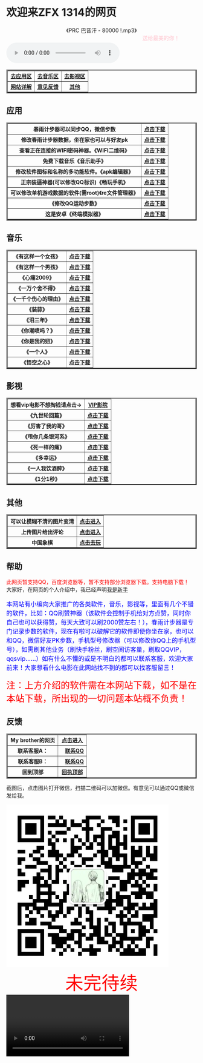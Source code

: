 






<!--
<html>  
<body>  
    <canvas id="can" width="400" height="400" style="background: Black"></canvas>  
    <script>  
        var sn = [ 42, 41 ], dz = 43, fx = 1, n, ctx = document.getElementById("can").getContext("2d");  
        function draw(t, c) {  
            ctx.fillStyle = c;  
            ctx.fillRect(t % 20 * 20 + 1, ~~(t / 20) * 20 + 1, 18, 18);  
        }  
        document.onkeydown = function(e) {  
            fx = sn[1] - sn[0] == (n = [ -1, -20, 1, 20 ][(e || event).keyCode - 37] || fx) ? fx : n  
        };  
        !function() {  
            sn.unshift(n = sn[0] + fx);  
            if (sn.indexOf(n, 1) > 0 || n<0||n>399 || fx == 1 && n % 20 == 0 || fx == -1 && n % 20 == 19)  
                return alert("游戏结束");  
            draw(n, "Lime");  
            if (n == dz) {  
                while (sn.indexOf(dz = ~~(Math.random() * 400)) >= 0);  
                draw(dz, "Yellow");  
            } else  
                draw(sn.pop(), "Black");  
                setTimeout(arguments.callee, 130);  
        }();  
    </script>  
</body>  
</html>
-->


<h1>欢迎来ZFX 1314的网页</h1>
<!--
<body bgcolor="pink"></body>
-->
<body background="img/jpg/qidong.jpg">
<!--<center>
<table border="3">
<tr>
<th><font color="red" size="4">查看表白墙内容时，数字框的密码为"5"</font></th>
</tr><tr>
<th><a href="https://biaodan.info/q/77wqvi">打开表白墙</a>
</th>
</tr><tr>
<th>
<a href="https://biaodan.info/web/formview/5b46317a75a03c5795b6c09a">我要表白</a>
</th></tr>
</table>
</center>
-->

<center>《PRC 巴音汗 - 80000 !.mp3》<marquee><font color="pink">送给最美的你！</font></marquee></center>
<div class="post-preview">
<audio controls="controls" bgcolor="pink" height="100" width="100">  <source src="img/music/PRC 巴音汗 - 80000 !.mp3" type="audio/mp3"></audio>



<center>
<table border="3" >
<tr>
<th><a href="#C1">去应用区
</a></th>
<th><a href="#C2">去音乐区</a></th>
<th><a href="#C3">去影视区</a></th>
</tr>
<tr>
<th><a href="#C4">网站详解</a></th>
<th><a href="#C5">意见反馈</a></th>
<th><a href="#C6">其他</a></th>
</tr>
</table>
</center>  

<a name="C1"><h2>应用</h2></a>
<center>
<table border="3" >
<tr>
<th>春雨计步器可以同步QQ，微信步数</th>
<th><a href="img/春雨计步器_2.3.0.apk">点击下载</a></th>
</tr>
<tr>
<th>修改春雨计步器数据，坐在家也可以与好友pk</th>
<th><a href="img/春雨步数修改器_1.0.apk">点击下载</a></th>
</tr>
<tr>
<th>查看正在连接的WIFI密码神器。《WIFI二维码》</th>
<th><a href="img/com.eoe.wifishare.apk">点击下载</a></th>
</tr>
<tr>
<th>免费下载音乐《音乐助手》</th>
<th><a href="img/音乐助手_1.2.5.3.apk">点击下载</a></th>
</tr>
<!--
<tr>
<th>QQ刷赞神奇（免费）</th>
<th><a href="img/名片点点_1.4.6.apk">点击下载</a></th>
</tr>
	-->
<tr>
<th>修改软件图标和名称的多功能软件。《apk编辑器》</th>
<th><a href="img/apk_editor_pro.apk">点击下载</a></th>
</tr>
<!--
<tr>
<th>手机root权限安装包:</th>
<th></th>
</tr>
<tr>
<th>《360超级root》</th>
<th><a href="img/com.qihoo.permmgr_8.0.1.1_liqucn.com.apk"><BODY><form onMouseOver="change('#000000')" onMouseOut="change('#0000FF')">
<input type="button" name="Button" class="thisclass" value="点击下载" onMouseOver="this.style.color='Select:'" onMouseOut="this.style.color='#FFFF00'" onMouseDown="this.style.color='#0000FF'" style="color:#FF1493; font-family:宋体; font-weight:bold; font-size:12px;" onClick="jumpto2">
</form></BODY></a></th>
</tr>
<tr>
<th>《king root》</th>
<th><a href="img/KingRoot-一键权限获取，授权管理.apk"><BODY><form onMouseOver="change('#000000')" onMouseOut="change('#0000FF')">
<input type="button" name="Button" class="thisclass" value="点击下载" onMouseOver="this.style.color='Select:'" onMouseOut="this.style.color='#FFFF00'" onMouseDown="this.style.color='#0000FF'" style="color:#FF1493; font-family:宋体; font-weight:bold; font-size:12px;" onClick="jumpto2">
</form></BODY></a></th>
</tr>
<tr>
<th>《root工具箱》</th>
<th><a href="img/RootEssentials_downcc.apk"><BODY><form onMouseOver="change('#000000')" onMouseOut="change('#0000FF')">
<input type="button" name="Button" class="thisclass" value="点击下载" onMouseOver="this.style.color='Select:'" onMouseOut="this.style.color='#FFFF00'" onMouseDown="this.style.color='#0000FF'" style="color:#FF1493; font-family:宋体; font-weight:bold; font-size:12px;" onClick="jumpto2">
</form></BODY></a></th>
</tr>
-->
<tr>
<th>正宗装逼神器(可以修改QQ标识)《畅玩手机》</th>
<th><a href="img/1788510.apk">点击下载</a></th>
</tr>

<tr>
<th>可以修改单机游戏数据的软件(需root)《re文件管理器》</th>
<th><a href="img/RE管理器 rootexplorer.apk">点击下载</a></th>
</tr>

<tr>
<th>《修改QQ运动步数》</th>
<th><a href="img/3f09c387bd23b1f609136ca0a5271862-152055-o_1bpiltb391fs0soe1fco4hn1s7sq-uid-1065.apk">点击下载</a></th>
</tr>
<!--
<tr>
<th>《极简炫酷密码锁》</th>
<th><a href="img/com.tpad.change.unlock.ji1jian1xuan4ku4op.apk"><BODY><form onMouseOver="change('#000000')" onMouseOut="change('#0000FF')">
<input type="button" name="Button" class="thisclass" value="点击下载" onMouseOver="this.style.color='Select:'" onMouseOut="this.style.color='#FFFF00'" onMouseDown="this.style.color='#0000FF'" style="color:#FF1493; font-family:宋体; font-weight:bold; font-size:12px;" onClick="jumpto2">
</form></BODY></a></th>
</tr>-->
<tr>
<th>这是安卓《终端模拟器》</th>
<th><a href="img/com.termux.apk" download="com.termux.apk">点击下载</a></th>
</tr>
	

</table>
</center>

<a name="C2"><h2>音乐</h2></a>
<html><body>
<table border="3" >
<tr>
<th>《有这样一个女孩》</th>
<th><a href="img/music/徐子洋、杨浩宇 - 有这样一个女孩.mp3" download="徐子洋、杨浩宇 - 有这样一个女孩.mp3">点击下载</a></th>


</tr>
	
<tr>
<th>《有这样一个男孩》</th>
<th><a href="img/music/网络歌手 - 有这样一个男孩 (张会玩).mp3" download="网络歌手 - 有这样一个男孩 (张会玩).mp3">点击下载</a></th>


</tr>
	
<tr>
<th>《心痛2009》</th>
<th><a href="img/music/群星 - 心痛2009.mp3" download="群星 - 心痛2009.mp3">点击下载</a></th>

</tr>

<tr>
<th>《一万个舍不得》</th>
<th><a href="img/music/庄心妍、祁隆 - 一万个舍不得(1).mp3" download="庄心妍、祁隆 - 一万个舍不得(1).mp3">点击下载</a></th>


</tr>

<tr>
<th>《一千个伤心的理由》</th>
<th><a href="img/music/张学友 - 一千个伤心的理由.mp3" download="张学友 - 一千个伤心的理由.mp3">点击下载</a></th>


</tr>

<tr>
<th>《装蒜》</th>
<th><a href="img/music/蒋蒋 - 装蒜.mp3" download="蒋蒋 - 装蒜.mp3">点击下载</a></th>

</tr>

<tr>
<th>《泪三年》</th>
<th><a href="img/music/Mc阿哲 - 泪三年.mp3" download="Mc阿哲 - 泪三年.mp3">点击下载</a></th>

</tr>

<tr>
<th>《你潮喷吗？》</th>
<th><a href="img/music/马天乐 - 你潮喷吗.MP3" download="马天乐 - 你潮喷吗.MP3">点击下载</a></th>

</tr>

<tr>
<th>《你是我的妞》</th>
<th><a href="img/music/老猫 - 你是我的妞.mp3" download="老猫 - 你是我的妞.mp3">点击下载</a></th>

</tr>

<tr>
<th>《一个人》</th>
<th><a href="img/music/吴靖怡 - 一个人.MP3" download="吴靖怡 - 一个人.MP3">点击下载</a></th>

</tr>

<tr>
<th>《悟空之心》</th>
<th><a href="img/music/MC七星 - 悟空之心 [mqms].mp3" download="MC七星 - 悟空之心 .mp3">点击下载</a></th>

</tr>
</table></body></html>



<a name="C3"><h2>影视</h2></a>
<table border="3" >
<tr>
<th>想看vip电影不想掏钱请点击→</th>
<th><a href="https://zfx521wjy.github.io/521" alt="点击跳转">VIP影院</a></th>
</tr>
<tr>
<th>《九世轮回篇》</th>
<th><a href="img/flash/九世轮回篇(KTV版)-art--MC冰鑫--art-293834d184605b8ae2a8f9fa191800e2.mp4">点击下载</a></th>
</tr>
<tr>
<th>《厉害了我的哥》</th>
<th><a href="img/flash/厉害了我的哥-art--帅少--art-8c99c8542aba31c2a5446f5a6f671243.mp4">点击下载</a></th>
</tr>
<tr>
<th>《甩你几条银河系》</th>
<th><a href="img/flash/甩你几条银河系-art--MC天佑--art-2cf03f10b897121bfea95bd103685fa2.mp4">点击下载</a></th>
</tr>
<tr>
<th>《死一样的痛》</th>
<th><a href="img/flash/死一样的痛过-art--MC梦、Mellow--art-4c6728d32bd34c89a67f1f0a66bebf45.mp4">点击下载</a></th>
</tr>
<tr>
<th>《多幸运》</th>

<th><a href="img/flash/多幸运(可塑性记忆饭制版)-art--韩安旭--art-4a00f3af5a78e2dd025103f0941af28c.mp4">点击下载</a></th>
</tr>
<tr>
<th>《一人我饮酒醉》</th>
<th><a href="img/flash/一人饮酒醉-art--大鹏、MC天佑--art-d3935be27c2557ebd7c882ae74b2f4d3.mp4">点击下载</a></th>
</tr>
<tr>
<th>《1分1秒》</th>
<th><a href="img/flash/1분 1초-art--EPIK HIGH、Taru--art-21a6edf90d0dc1063a67af9bc4ceafe6.mp4">点击下载</a></th>
</tr>
</table>

<a name="C6"><h2>其他</h2></a>
<center>
<table border="3" >
<tr>
<th>可以让模糊不清的图片变清</th>
<th><a href="http://bigjpg.com/" alt="图片变清">点击进入</a></th>
</tr>
<tr>
<th>上传图片给出评论</th>
<th><a href="http://kan.msxiaobing.com/imagegame/portal?task=beauty&phase=2&key=UnPbcPI0EjQTcygzmTAANFIzWTdwNBN2UDMuMRwwQnQnAA&feid=71e035c0b9344dd5a63aff0051d2a1d4&ftid=cab4f198325da7449f810aa43399551c" alt="可以对图片评论">点击进入</a></th>
</tr>
	<!--
<tr>
<th>幽默，搞笑，损友短信</th>
<th><a href="https://zfx521wjy.github.io/521" alt="点击跳转"><BODY><form onMouseOver="change('#000000')" onMouseOut="change('#0000FF')">
<input type="button" name="Button" class="thisclass" value="进入短信" onMouseOver="this.style.color='Select:'" onMouseOut="this.style.color='#FFFF00'" onMouseDown="this.style.color='#0000FF'" style="color:#FF1493; font-family:宋体; font-weight:bold; font-size:12px;" onClick="jumpto2">
</form></BODY></a>
</th>
</tr>
<tr>
<th>要QQ名片赞的点击后面的刷取业务</th>
<th><a href="http://ZFX.556DS.CN" alt="点击跳转">刷取业务</a></th>
</tr>
<tr>
<th>腾讯视频，爱奇艺...破解啦要VIP的视频我这里不要啦找客服要！！！</th>
<th><a href="http://www.pupudy.com/play?make=url&id=http://m.v.qq.com/play/play.html?coverid=fzfi0p4etjrckhh&vid=a00260ipkjg&ptag=2_6.0.0.14297_copy" alt="看免费视频">破解视频</a></th>
</tr>-->
<tr>
	<th>中国象棋</th>
	<th><a href="http://www.html5tricks.com/demo/jiaoben1765/index.html" alt="中国象棋">点击去玩</a></th>
	</tr>
</table>
</center>



<a name="C4"><h2>帮助</h2></a>
<font color="red">此网页暂支持QQ，百度浏览器等，暂不支持部分浏览器下载。支持电脑下载！</font><br>
大家好，在网页的个人介绍中，我已经声明<ins>我是新手</ins>
<font color="blue" size="3"><p>本网站有小编向大家推广的各类软件，音乐，影视等，里面有几个不错的软件，比如：QQ刷赞神器（该软件会控制手机给对方点赞，同时你自己也可以获得赞，每天大致可以刷2000赞左右！），春雨计步器是专门记录步数的软件，现在有啦可以破解它的软件即使你坐在家，也可以和QQ，微信好友PK步数，手机型号修改器（可以修改你QQ上的手机型号），如需刷其他业务（刷快手粉丝，刷空间访客量，刷取QQVIP，qqsvip……）如有什么不懂的或是不明白的都可以联系客服，欢迎大家前来！大家想看什么电影在此网站找不到的都可以找客服留言！</p></font>
<font color="red" size="5">注：上方介绍的软件需在本网站下载，如不是在本站下载，所出现的一切问题本站概不负责！</font>




<a name="C5"><h2>反馈</h2></a>
<center>
<table border="3" >
<tr>
<th>My brother的网页</th>
<th><a href="https://zfb132.github.io" title="点击跳转">点击进入</a></th>
</tr>
<tr>
<th>联系客服A：</th>
<th>
<html manifest="">
<head>
    <meta charset="UTF-8">
<meta name="viewport" content="width=device-width, initial-scale=1.0, maximum-scale=1.0, minimum-scale=1.0, user-scalable=no">
    <title>QQ Test</title>
</head>
<body>
    <a href="mqqwpa://im/chat?chat_type=wpa&uin=2675699284&version=1&src_type=web&web_src=oicqzone.com">联系QQ</a>
</body>
	</html>

</th>
	</tr>

<tr>
	<th>联系客服B：</th>
	<th>
<html manifest="">
<head>
    <meta charset="UTF-8">
<meta name="viewport" content="width=device-width, initial-scale=1.0, maximum-scale=1.0, minimum-scale=1.0, user-scalable=no">
    <title>QQ Test</title>
</head>
<body>
    <a href="mqqwpa://im/chat?chat_type=wpa&uin=2810913277&version=1&src_type=web&web_src=oicqzone.com">联系QQ</a>
</body>
</html></th>

</tr>
<!--
<tr>
<th>邮箱留言</th>
<th><html>
<body>
	<a href="mailto:ZFX520WJY@163.com">点我留言</a>
</body></html>
	</th>
</tr>
-->
<tr><th>回到顶部</th>
<th><a href="#">回执顶部</a></th>
</tr>
</table>
</center>

<p>截图后，点击图片打开微信，扫描二维码可以加微信。有意见可以通过QQ或微信发给我。</p>
<a href="http://weixin.qq.com/r/ykzexmzEPzFArSil9xnY"><img src="img/jpg/mmqrcode1519959826188.png"></a>
<center><font color="red" size="10">未完待续</font></center>
<video src="img/flash/气死你.mp4" controls width="325px" heigt="120px"></video> 

<!--
<table border="3">
<caption>留言薄</caption>
<tr>
<td>姓名：</td>
<td><input type='text' /></td>
</tr>
<tr>
<td>电话：</td>
<td><input type='text' /></td>
</tr>
<tr>
<td>Email地址：</td>
<td><input type='text' /></td>
</tr>
<tr>
<td>留言：</td>
<td><textarea rows="10" cols="30" ></textarea></td>
</tr>
<tr><td colspan="2" align='center'><input type='button' value='提交' /> <input type='button' value='清除' /></td>
</tr>
</table>
-->







